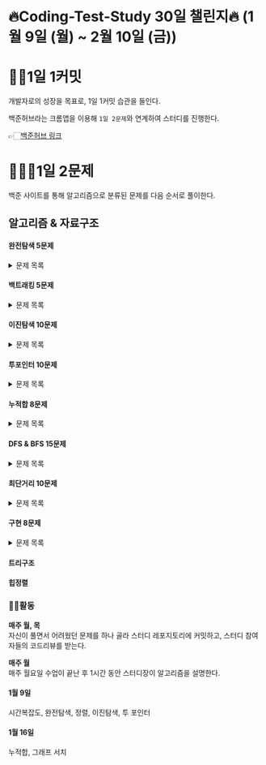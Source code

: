 # 🔥Coding-Test-Study 30일 챌린지🔥 (1월 9일 (월) ~ 2월 10일 (금))

# 👨‍💻1일 1커밋

개발자로의 성장을 목표로, 1일 1커밋 습관을 들인다.

백준허브라는 크롬앱을 이용해 `1일 2문제`와 연계하여 스터디를 진행한다.

👉🏻[백준허브 링크](https://url.kr/ghrb26)

# 🧑🏻‍💻1일 2문제

백준 사이트를 통해 알고리즘으로 분류된 문제를 다음 순서로 풀이한다.

## 알고리즘 & 자료구조
#### 완전탐색 5문제

<details>
<summary>문제 목록</summary>

* [ ] 일곱 난쟁이 [문제링크](https://www.acmicpc.net/problem/2309)
* [ ] 리모컨 [문제링크](https://www.acmicpc.net/problem/1107)
* [ ] N-Queen [문제링크](https://www.acmicpc.net/problem/9663)
* [ ] 토너먼트 [문제링크](https://www.acmicpc.net/problem/1057)
* [ ] 영화감독 숌 [문제링크](https://www.acmicpc.net/problem/1436)

</details>

#### 백트래킹 5문제

<details>
<summary>문제 목록</summary>

* [ ] N과 M(4) [문제링크](https://www.acmicpc.net/problem/15652)
* [ ] 부분수열의 합 [문제링크](https://www.acmicpc.net/problem/1182)
* [ ] 부등호 [문제링크](https://www.acmicpc.net/problem/2529)
* [ ] 모든순열 [문제링크](https://www.acmicpc.net/problem/10974)
* [ ] 연산자 끼워넣기 [문제링크](https://www.acmicpc.net/problem/14888)

</details>

#### 이진탐색 10문제

<details>
<summary>문제 목록</summary>

* [ ] 두 용액 [문제링크](https://www.acmicpc.net/problem/2470)
* [ ] 세 용액 [문제링크](https://www.acmicpc.net/problem/2473)
* [ ] 먹을 것인가 먹힐 것인가 [문제링크](https://www.acmicpc.net/problem/7795)
* [ ] 나무 자르기 [문제링크](https://www.acmicpc.net/problem/2805)
* [ ] 게임 [문제링크](https://www.acmicpc.net/problem/1072)
* [ ] 정수 제곱근 [문제링크](https://www.acmicpc.net/problem/2417)
* [ ] 캠프가는 영식 [문제링크](https://www.acmicpc.net/problem/1590)
* [ ] 기타 레슨 [문제링크](https://www.acmicpc.net/problem/2343)
* [ ] 두 배열의 합 [문제링크](https://www.acmicpc.net/problem/2143)
* [ ] 보석 상자 [문제링크](https://www.acmicpc.net/problem/2792)

</details>

#### 투포인터 10문제

<details>
<summary>문제 목록</summary>

* [ ] 수들의 합5 [문제링크](https://www.acmicpc.net/problem/2018)
* [ ] 배열 합치기 [문제링크](https://www.acmicpc.net/problem/11728)
* [ ] 수들의 합 2 [문제링크](https://www.acmicpc.net/problem/2003)
* [ ] 회전 초밥 [문제링크](https://www.acmicpc.net/problem/2531)
* [ ] 귀여운 라이언 [문제링크](https://www.acmicpc.net/problem/15565)
* [ ] 좋다 [문제링크](https://www.acmicpc.net/problem/1253)
* [ ] 소수의 연속합 [문제링크](https://www.acmicpc.net/problem/1644)
* [ ] 부분합 [문제링크](https://www.acmicpc.net/problem/1806)
* [ ] 주몽 [문제링크](https://www.acmicpc.net/problem/1940)
* [ ] 다이어트 [문제링크](https://www.acmicpc.net/problem/1484)

</details>

#### 누적합 8문제

<details>
<summary>문제 목록</summary>

* [ ] 구간 합 구하기4 [문제링크](https://www.acmicpc.net/problem/11659)
* [ ] 구간 합 구하기5 [문제링크](https://www.acmicpc.net/problem/11660)
* [ ] 슈퍼 마리오 [문제링크](https://www.acmicpc.net/problem/2851)
* [ ] 나머지 합 [문제링크](https://www.acmicpc.net/problem/10986)
* [ ] 합 구하기 [문제링크](https://www.acmicpc.net/problem/11441)
* [ ] 블로그 [문제링크](https://www.acmicpc.net/problem/21921)
* [ ] 수열 [문제링크](https://www.acmicpc.net/problem/2559)
* [ ] 부분합 [문제링크](https://www.acmicpc.net/problem/2851)

</details>

#### DFS & BFS 15문제

<details>
<summary>문제 목록</summary>

* [ ] DFS와 BFS [문제 링크](https://www.acmicpc.net/problem/1260)
* [ ] 바이러스 [문제 링크](https://www.acmicpc.net/problem/2606)
* [ ] 나이트의 이동 [문제 링크](https://www.acmicpc.net/problem/7562)
* [ ] 트리의 부모 찾기 [문제 링크](https://www.acmicpc.net/problem/11725)
* [ ] 결혼식 [문제 링크](https://www.acmicpc.net/problem/5567)
* [ ] 트리의 부모 찾기 [문제 링크](https://www.acmicpc.net/problem/11725)
* [ ] 최단경로 [문제 링크](https://www.acmicpc.net/problem/1753)
* [ ] 줄 세우기 [문제 링크](https://www.acmicpc.net/problem/2252)
* [ ] 연결 요소의 개수 [문제 링크](https://www.acmicpc.net/problem/11724)
* [ ] 토마토 [문제 링크](https://www.acmicpc.net/problem/7576)
* [ ] 촌수계산 [문제 링크](https://www.acmicpc.net/problem/2644)
* [ ] 순열 사이클 [문제 링크](https://www.acmicpc.net/problem/10451)
* [ ] 벽 부수고 이동하기 [문제 링크](https://www.acmicpc.net/problem/2206)
* [ ] 알파벳 [문제 링크](https://www.acmicpc.net/problem/1987)
* [ ] 연구소 [문제 링크](https://www.acmicpc.net/problem/14502)

</details>

#### 최단거리 10문제

<details>
<summary>문제 목록</summary>

* [ ] 특정한 최단 경로 [문제 링크](https://www.acmicpc.net/problem/1504)
* [ ] 해킹 [문제 링크](https://www.acmicpc.net/problem/10282)
* [ ] 숨바꼭질 3 [문제 링크](https://www.acmicpc.net/problem/13549)
* [ ] 녹색 옷 입은 애가 젤다지? [문제 링크](https://www.acmicpc.net/problem/4485)
* [ ] 최소비용 구하기 [문제 링크](https://www.acmicpc.net/problem/1916)
* [ ] 택배 [문제 링크](https://www.acmicpc.net/problem/1719)
* [ ] 파티 [문제 링크](https://www.acmicpc.net/problem/1238)
* [ ] 합리적인 이동경로 [문제 링크](https://www.acmicpc.net/problem/2176)
* [ ] K번째 최단경로 찾기 [문제 링크](https://www.acmicpc.net/problem/1854)
* [ ] 미확인 도착지 [문제 링크](https://www.acmicpc.net/problem/9370)

</details>

#### 구현 8문제

<details>
<summary>문제 목록</summary>

* [ ] 성격 유형 검사하기 [문제링크](https://school.programmers.co.kr/learn/courses/30/lessons/118666)
* [ ] 택배 배달과 수거하기 [문제링크](https://school.programmers.co.kr/learn/courses/30/lessons/150369)
* [ ] 이모티콘 할인행사 [문제링크](https://school.programmers.co.kr/learn/courses/30/lessons/150369)
* [ ] 표현 가능한 이진트리 [문제링크](https://school.programmers.co.kr/learn/courses/30/lessons/150367)
* [ ] 두 큐 합 같게 만들기 [문제링크](https://school.programmers.co.kr/learn/courses/30/lessons/118667)
* [ ] 행렬 테두리 회전하기 [문제링크](https://school.programmers.co.kr/learn/courses/30/lessons/77485)
* [ ] 신규 아이디 추천 [문제링크](https://school.programmers.co.kr/learn/courses/30/lessons/72410)
* [ ] 신고 결과 받기 [문제링크](https://school.programmers.co.kr/learn/courses/30/lessons/92334)

</details>

#### 트리구조
#### 힙정렬

### 🕺🏻활동
**매주 월, 목**  
자신이 풀면서 어려웠던 문제를 하나 골라 스터디 레포지토리에 커밋하고, 스터디 참여자들의 코드리뷰를 받는다.

**매주 월**  
매주 월요일 수업이 끝난 후 1시간 동안 스터디장이 알고리즘을 설명한다.

#### 1월 9일
시간복잡도, 완전탐색, 정렬, 이진탐색, 투 포인터

#### 1월 16일
누적합, 그래프 서치


